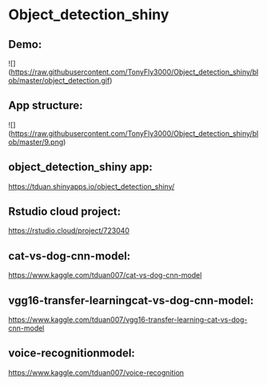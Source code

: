 # Object_detection_shiny
 
 
## Demo:
![] (https://raw.githubusercontent.com/TonyFly3000/Object_detection_shiny/blob/master/object_detection.gif)
 
 
## App structure:
![] (https://raw.githubusercontent.com/TonyFly3000/Object_detection_shiny/blob/master/9.png)

 
## object_detection_shiny app:
https://tduan.shinyapps.io/object_detection_shiny/
 
## Rstudio cloud project:
https://rstudio.cloud/project/723040
 
## cat-vs-dog-cnn-model:
https://www.kaggle.com/tduan007/cat-vs-dog-cnn-model
 
## vgg16-transfer-learningcat-vs-dog-cnn-model:
https://www.kaggle.com/tduan007/vgg16-transfer-learning-cat-vs-dog-cnn-model
 
 
## voice-recognitionmodel:
https://www.kaggle.com/tduan007/voice-recognition
